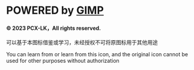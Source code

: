# POWERED by [GIMP](https://gimp.org)
#### © 2023 PCX-LK，All rights reserved.

可以基于本图标借鉴或学习，未经授权不可将原图标用于其他用途

You can learn from or learn from this icon, and the original icon cannot be used for other purposes without authorization

